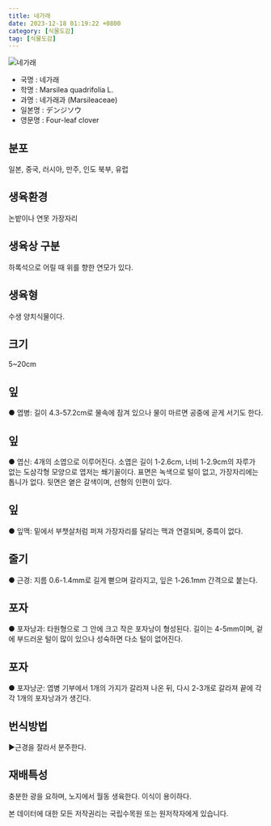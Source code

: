 ```yaml
---
title: 네가래
date: 2023-12-18 01:19:22 +0800
category: [식물도감]
tag: [식물도감]
---
```




![네가래](/fileUpload/plants/basic/Marsileaceae/Marsilea/4414/1_th2.JPG)
- 국명 : 네가래
- 학명 : Marsilea quadrifolia L.
- 과명 : 네가래과 (Marsileaceae)
- 일본명 : デンジソウ
- 영문명 : Four-leaf clover


## 분포
일본, 중국, 러시아, 만주, 인도 북부, 유럽
## 생육환경
논밭이나 연못 가장자리 
## 생육상 구분
하록석으로 어릴 때 위를 향한 연모가 있다. 
## 생육형
수생 양치식물이다. 
## 크기
5~20cm
## 잎
● 엽병: 길이 4.3-57.2cm로 물속에 잠겨 있으나 물이 마르면 공중에 곧게 서기도 한다. 
## 잎
● 엽신: 4개의 소엽으로 이루어진다. 소엽은 길이 1-2.6cm, 너비 1-2.9cm의 자루가 없는 도삼각형 모양으로 엽저는 쐐기꼴이다. 표면은 녹색으로 털이 없고, 가장자리에는 톱니가 없다. 뒷면은 옅은 갈색이며, 선형의 인편이 있다. 
## 잎
● 잎맥: 밑에서 부챗살처럼 퍼져 가장자리를 달리는 맥과 연결되며, 중륵이 없다. 
## 줄기
● 근경: 지름 0.6-1.4mm로 길게 뻗으며 갈라지고, 잎은 1-26.1mm 간격으로 붙는다. 
## 포자
● 포자낭과: 타원형으로 그 안에 크고 작은 포자낭이 형성된다. 길이는 4-5mm이며, 겉에 부드러운 털이 많이 있으나 성숙하면 다소 털이 없어진다. 
## 포자
● 포자낭군: 엽병 기부에서 1개의 가지가 갈라져 나온 뒤, 다시 2-3개로 갈라져 끝에 각각 1개의 포자낭과가 생긴다. 
## 번식방법
▶근경을 잘라서 분주한다.
## 재배특성
충분한 광을 요하며, 노지에서 월동 생육한다. 이식이 용이하다.






본 데이터에 대한 모든 저작권리는 국립수목원 또는 원저작자에게 있습니다.
